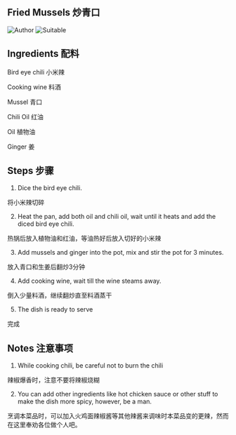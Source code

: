 ## Fried Mussels 炒青口

![Author](https://img.shields.io/badge/Author-wwdpm__b1owcar-blueviolet)
![Suitable](https://img.shields.io/badge/Suitable-4%20People-brightgreen)

## Ingredients 配料

Bird eye chili 小米辣

Cooking wine 料酒

Mussel 青口

Chili Oil 红油

Oil 植物油

Ginger 姜

## Steps 步骤

1. Dice the bird eye chili.

  将小米辣切碎

2. Heat the pan, add both oil and chili oil, wait until it heats and add the diced bird eye chili.
  
  热锅后放入植物油和红油，等油热好后放入切好的小米辣

3. Add mussels and ginger into the pot, mix and stir the pot for 3 minutes.

  放入青口和生姜后翻炒3分钟
  
4. Add cooking wine, wait till the wine steams away.

  倒入少量料酒，继续翻炒直至料酒蒸干
  
5. The dish is ready to serve

  完成
  
## Notes 注意事项

1. While cooking chili, be careful not to burn the chili

  辣椒爆香时，注意不要将辣椒烧糊
  
2. You can add other ingredients like hot chicken sauce or other stuff to make the dish more spicy, however, be a man.

  烹调本菜品时，可以加入火鸡面辣椒酱等其他辣酱来调味时本菜品变的更辣，然而在这里奉劝各位做个人吧。
  
